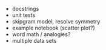 - docstrings
- unit tests
- skipgram model, resolve symmetry
- example notebook (scatter plot?)
- word math / analogies?
- multiple data sets
